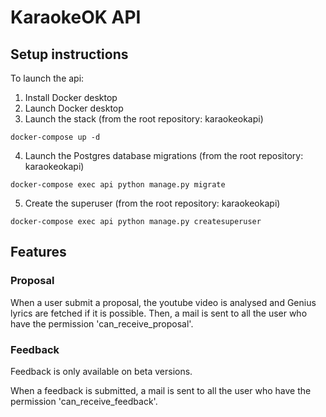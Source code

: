 # KaraokeOK API

## Setup instructions

To launch the api:

1. Install Docker desktop
2. Launch Docker desktop
3. Launch the stack (from the root repository: karaokeokapi)
```shell
docker-compose up -d
```
4. Launch the Postgres database migrations (from the root repository: karaokeokapi)
```shell
docker-compose exec api python manage.py migrate
```
5. Create the superuser (from the root repository: karaokeokapi)
```shell
docker-compose exec api python manage.py createsuperuser
```

## Features

### Proposal

When a user submit a proposal, the youtube video is analysed and Genius lyrics are fetched if it is possible. Then, a 
mail is sent to all the user who have the permission 'can_receive_proposal'.

### Feedback

Feedback is only available on beta versions.

When a feedback is submitted, a mail is sent to all the user who have the permission 'can_receive_feedback'.
